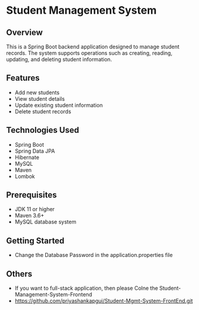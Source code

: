 
# Student Management System

## Overview

This is a Spring Boot backend application designed to manage student records. The system supports operations such as creating, reading, updating, and deleting student information.

## Features

- Add new students
- View student details
- Update existing student information
- Delete student records

## Technologies Used

- Spring Boot
- Spring Data JPA
- Hibernate
- MySQL 
- Maven
- Lombok

## Prerequisites

- JDK 11 or higher
- Maven 3.6+
- MySQL database system

## Getting Started
- Change the Database Password in the application.properties file

## Others
- If you want to  full-stack application, then please Colne the Student-Management-System-Frontend
- https://github.com/priyashankapgui/Student-Mgmt-System-FrontEnd.git

